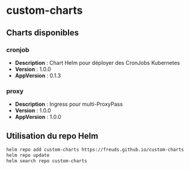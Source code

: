 # custom-charts

## Charts disponibles

### cronjob

- **Description** : Chart Helm pour déployer des CronJobs Kubernetes
- **Version** : 1.0.0
- **AppVersion** : 0.1.3

### proxy

- **Description** : Ingress pour multi-ProxyPass
- **Version** : 1.0.0
- **AppVersion** : 1.0.0

## Utilisation du repo Helm

```sh
helm repo add custom-charts https://freuds.github.io/custom-charts
helm repo update
helm search repo custom-charts
```
